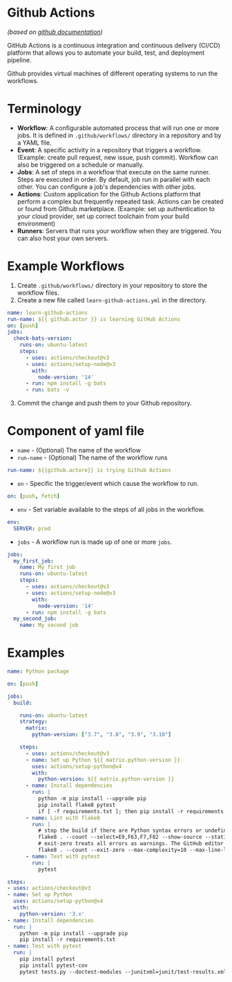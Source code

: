 # Github Actions
*(based on [github documentation](https://docs.github.com/en/actions))*

GitHub Actions is a continuous integration and continuous delivery (CI/CD) platform that allows you to automate your build, test, and deployment pipeline.

Github provides virtual machines of different operating systems to run the workflows.

# Terminology
- **Workflow**: A configurable automated process that will run one or more jobs. It is defined in `.github/workflows/` directory in a repository and by a YAML file.
- **Event**: A specific activity in a repository that triggers a workflow. (Example: create pull request, new issue, push commit). Workflow can also be triggered on a schedule or manually.
- **Jobs**: A set of steps in a workflow that execute on the same runner. Steps are executed in order. By default, job run in parallel with each other. You can configure a job's dependencies with other jobs.
- **Actions**: Custom application for the Github Actions platform that perform a complex but frequently repeated task. Actions can be created or found from Github marketplace. (Example: set up authentication to your cloud provider, set up correct toolchain from your build environment)
- **Runners**: Servers that runs your workflow when they are triggered. You can also host your own servers.

# Example Workflows
1. Create `.github/workflows/` directory in your repository to store the workflow files.
2. Create a new file called `learn-github-actions.yml` in the directory.
``` yaml
name: learn-github-actions
run-name: ${{ github.actor }} is learning GitHub Actions
on: [push]
jobs:
  check-bats-version:
    runs-on: ubuntu-latest
    steps:
      - uses: actions/checkout@v3
      - uses: actions/setup-node@v3
        with:
          node-version: '14'
      - run: npm install -g bats
      - run: bats -v
```
3. Commit the change and push them to your Github repository.


# Component of yaml file
- `name` - (Optional) The name of the workflow
- `run-name` - (Optional) The name of the workflow runs
``` yaml
run-name: ${{github.actore}} is trying Github Actions
```
- `on` - Specific the trigger/event which cause the workflow to run.
``` yaml
on: [push, fetch]
```
- `env` - Set variable available to the steps of all jobs in the workflow.
``` yaml
env:
  SERVER: prod
```
- `jobs` - A workflow run is made up of one or more `jobs`.
``` yaml
jobs:
  my_first_job:
    name: My first job
    runs-on: ubuntu-latest
    steps:
      - uses: actions/checkout@v3
      - uses: actions/setup-node@v3
        with:
          node-version: '14'
      - run: npm install -g bats
  my_second_job:
    name: My second job

```

# Examples

``` yaml
name: Python package

on: [push]

jobs:
  build:

    runs-on: ubuntu-latest
    strategy:
      matrix:
        python-version: ["3.7", "3.8", "3.9", "3.10"]

    steps:
      - uses: actions/checkout@v3
      - name: Set up Python ${{ matrix.python-version }}
        uses: actions/setup-python@v4
        with:
          python-version: ${{ matrix.python-version }}
      - name: Install dependencies
        run: |
          python -m pip install --upgrade pip
          pip install flake8 pytest
          if [ -f requirements.txt ]; then pip install -r requirements.txt; fi
      - name: Lint with flake8
        run: |
          # stop the build if there are Python syntax errors or undefined names
          flake8 . --count --select=E9,F63,F7,F82 --show-source --statistics
          # exit-zero treats all errors as warnings. The GitHub editor is 127 chars wide
          flake8 . --count --exit-zero --max-complexity=10 --max-line-length=127 --statistics
      - name: Test with pytest
        run: |
          pytest
```

``` yaml
steps:
- uses: actions/checkout@v3
- name: Set up Python
  uses: actions/setup-python@v4
  with:
    python-version: '3.x'
- name: Install dependencies
  run: |
    python -m pip install --upgrade pip
    pip install -r requirements.txt
- name: Test with pytest
  run: |
    pip install pytest
    pip install pytest-cov
    pytest tests.py --doctest-modules --junitxml=junit/test-results.xml --cov=com --cov-report=xml --cov-report=html
```
